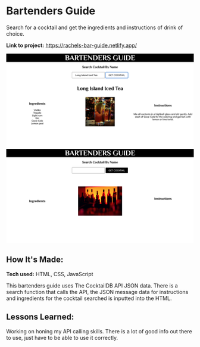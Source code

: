 # Bartenders Guide
Search for a cocktail and get the ingredients and instructions of drink of choice. 

**Link to project:** https://rachels-bar-guide.netlify.app/

![alt tag](img/bartenders-guide1.png)
![alt tag](img/bartenders-guide2.png)

## How It's Made:

**Tech used:** HTML, CSS, JavaScript

This bartenders guide uses The CocktailDB API JSON data. There is a search function that calls the API, the JSON message data for instructions and ingredients for the cocktail searched is inputted into the HTML.

## Lessons Learned:

Working on honing my API calling skills. There is a lot of good info out there to use, just have to be able to use it correctly.